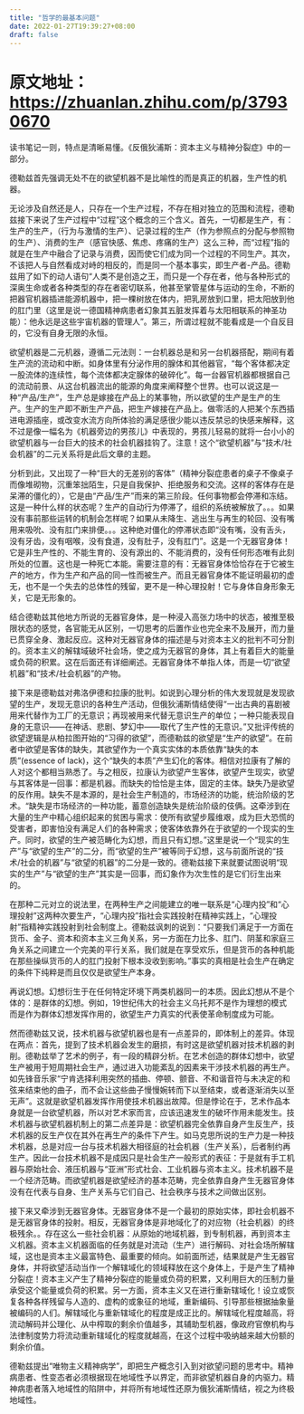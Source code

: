 ```yaml
---
title: "哲学的最基本问题"
date: 2022-01-27T19:39:27+08:00
draft: false
---
```

# 原文地址：https://zhuanlan.zhihu.com/p/37930670

读书笔记一则，特点是清晰易懂。《反俄狄浦斯：资本主义与精神分裂症》中的一部分。

德勒兹首先强调无处不在的欲望机器不是比喻性的而是真正的机器，生产性的机器。

无论涉及自然还是人，只存在一个生产过程，不存在相对独立的范围和流程，德勒兹接下来说了生产过程中“过程”这个概念的三个含义。首先，一切都是生产，有：生产的生产，（行为与激情的生产）、记录过程的生产（作为参照点的分配与参照物的生产）、消费的生产（感官快感、焦虑、疼痛的生产）这么三种，而“过程”指的就是在生产中融合了记录与消费，因而使它们成为同一个过程的不同生产。其次，不该把人与自然看成对峙的相反的，而是同一个基本事实，即生产者-产品。德勒兹用了如下的动人语句“人类不是创造之王，而只是一个存在者，他与各种形式的深奥生命或者各种类型的存在者密切联系，他甚至掌管星体与运动的生命，不断的把器官机器插进能源机器中，把一棵树放在体内，把乳房放到口里，把太阳放到他的肛门里（这里是说一德国精神病患者幻象其五脏发挥着与太阳相联系的神圣功能）：他永远是这些宇宙机器的管理人”。第三，所谓过程就不能看成是一个自反目的，它没有自身无限的永恒。

欲望机器是二元机器，遵循二元法则：一台机器总是和另一台机器搭配，期间有着生产流的流动和中断。如身体里有分泌作用的腺体和其他器官，“每个客体都决定一股流体的连续性，每个流体都决定腺体的破碎化”。每一台器官机器都根据自己的流动前景、从这台机器流出的能源的角度来阐释整个世界。也可以说这是一种“产品/生产”，生产总是嫁接在产品上的某事物，所以欲望的生产是生产的生产。生产的生产即不断生产产品，把生产嫁接在产品上。做零活的人把某个东西插进电源插座，或改变水流方向所体验的满足感很少能以违反禁忌的快感来解释，这不过是像一幅名为《机器旁边的男孩儿》中表现的，男孩儿轻易的就将一台小小的欲望机器与一台巨大的技术的社会机器挂钩了。注意！这个“欲望机器”与“技术/社会机器”的二元关系将是此后文章的主题。

分析到此，又出现了一种“巨大的无差别的客体”（精神分裂症患者的桌子不像桌子而像堆砌物，沉重笨拙陌生，只是自我保护、拒绝服务和交流。这样的客体存在是呆滞的僵化的），它是由“产品/生产”而来的第三阶段。任何事物都会停滞和冻结。这是一种什么样的状态呢？生产的自动行为停滞了，组织的系统被解放了。。。如果没有事前那些运转的机制会怎样呢？如果从未降生、逃出生与再生的轮回、没有嘴用来吸吮、没有肛门来排便。。。这种绝对僵化的停滞状态即“没有嘴，没有舌头，没有牙齿，没有咽喉，没有食道，没有肚子，没有肛门”。这是一个无器官身体！它是非生产性的、不能生育的、没有源出的、不能消费的，没有任何形态唯有此刻所处的位置。这也是一种死亡本能。需要注意的有：无器官身体恰恰存在于它被生产的地方，作为生产和产品的同一性而被生产。而且无器官身体不能证明最初的虚无，也不是一个失去的总体性的残留，更不是一种心理投射！它与身体自身形象无关，它是无形象的。

结合德勒兹其他地方所说的无器官身体，是一种浸入高张力场中的状态，被推至极限状态的感觉，各官能无从区别，一切思考的后置作业也完全来不及展开，而力量已贯穿全身、激起反应。这种对无器官身体的描述是与对资本主义的批判不可分割的。资本主义的解辖域破坏社会场，使之成为无器官的身体，其上有着巨大的能量或负荷的积累。这在后面还有详细阐述。无器官身体不单指人体，而是一切“欲望机器”和“技术/社会机器”的产物。

接下来是德勒兹对弗洛伊德和拉康的批判。如说到心理分析的伟大发现就是发现欲望的生产，发现无意识的各种生产活动，但俄狄浦斯情结使得“一出古典的喜剧被用来代替作为工厂的无意识；再现被用来代替无意识生产的单位；一种只能表现自身的无意识——在神话、悲剧、梦幻中——取代了生产性的无意识。”又批评传统的欲望逻辑是从柏拉图开始的“习得的欲望”，而德勒兹的欲望是“生产的欲望”。在前者中欲望是客体的缺失，其欲望作为一个真实实体的本质依靠“缺失的本质”(essence of lack)，这个“缺失的本质”产生幻化的客体。相信对拉康有了解的人对这个都相当熟悉了。与之相反，拉康认为欲望产生客体，欲望产生现实，欲望与其客体是一回事：都是机器。而缺失的恰恰是主体，固定的主体。缺失乃是欲望的反作用。缺失不是本源的，是社会生产制造的，市场经济的功能，统治阶级的艺术。“缺失是市场经济的一种功能，蓄意创造缺失是统治阶级的伎俩。这牵涉到在大量的生产中精心组织起来的贫困与需求：使所有欲望步履维艰，成为巨大恐慌的受害者，即害怕没有满足人们的各种需求；使客体依靠外在于欲望的一个现实的生产。同时，欲望的生产被范畴化为幻想，而且只有幻想。”这里是说一个“现实的生产”与“欲望的生产”的二分，而“欲望的生产”被等同于幻想，这与前面所说的“技术/社会的机器”与“欲望的机器”的二分是一致的。德勒兹接下来就要试图说明“现实的生产”与“欲望的生产”其实是一回事，而幻象作为次生性的是它们衍生出来的。

在那种二元对立的说法里，在两种生产之间能建立的唯一联系是“心理内投”和“心理投射”这两种次要生产，“心理内投”指社会实践投射在精神实践上，“心理投射”指精神实践投射到社会制度上。德勒兹讽刺的说到：“只要我们满足于一方面在货币、金子、资本和资本主义三角关系，另一方面在力比多、肛门、阴茎和家庭三角关系之间建立一个完美的平行关系，我们就是在享受欢乐，但是货币的各种机能在那些操纵货币的人的肛门投射下根本没收到影响。”事实的真相是社会生产在确定的条件下纯粹是而且仅仅是欲望生产本身。

再说幻想。幻想衍生于在任何特定环境下两类机器同一的本质。因此幻想从不是个体的：是群体的幻想。例如，19世纪伟大的社会主义乌托邦不是作为理想的模式而是作为群体幻想发挥作用的，欲望生产力真实的代表使革命制度成为可能。

然而德勒兹又说，技术机器与欲望机器也是有一点差异的，即体制上的差异。体现在两点：首先，提到了技术机器会发生的磨损，有时这是欲望机器对技术机器的剥削。德勒兹举了艺术的例子，有一段的精辟分析。在艺术创造的群体幻想中，欲望生产被用于短周期社会生产，通过进入功能紊乱的因素来干涉技术机器的再生产。如先锋音乐家“宁肯选择利用突然的插曲、停顿、颤音、不和谐音符与未决定的和弦来结束他的曲子，而不会让这些曲子慢慢婉转而下以至结束，或者逐渐消失以至无声”。这就是欲望机器发挥作用使技术机器出故障。但是悖论在于，艺术作品本身就是一台欲望机器，所以对艺术家而言，应该迅速发生的破坏作用未能发生。技术机器与欲望机器机制上的第二点差异是：欲望机器完全依靠自身产生反生产，技术机器的反生产仅在其外在再生产的条件下产生。如马克思所说的生产力是一种技术机器，总是对应一台与技术机器大相径庭的社会机器（生产关系），后者制约再生产。因此一台技术机器不是成因只是社会生产一般形式的表征：于是就有手工机器与原始社会、液压机器与“亚洲”形式社会、工业机器与资本主义。技术机器不是一个经济范畴。而欲望机器是欲望经济的基本范畴，完全依靠自身产生无器官身体没有在代表与自身、生产关系与它们自己、社会秩序与技术之间做出区别。

接下来又牵涉到无器官身体。无器官身体不是一个最初的原始实体，即社会机器不是无器官身体的投射。相反，无器官身体是非地域化了的对应物（社会机器）的终极残余。。存在这么一些社会机器：从原始的地域机器，到专制机器，再到资本主义机器。资本主义机器面临的任务就是对流动（生产）进行解码、对社会场所解辖域，这也是资本主义最富特色、最重要的倾向。如前面所述，结果就是产生无器官身体，并将欲望活动当作一个解辖域化的领域释放在这个身体上，于是产生了精神分裂症！资本主义产生了精神分裂症的能量或负荷的积累，又利用巨大的压制力量承受这个能量或负荷的积累。另一方面，资本主义又在进行重新辖域化！设立或恢复各种各样残留与人造的、虚构的或象征的地域，重新编码、引导那些根据抽象量被编码的人们。解辖域化与重新辖域化的程度是成正比的。解辖域化程度越高，将流动解码并公理化、从中榨取的剩余价值越多，其辅助型机器，像政府官僚机构与法律制度势力将流动重新辖域化的程度就越高，在这个过程中吸纳越来越大份额的剩余价值。

德勒兹提出“唯物主义精神病学”，即把生产概念引入到对欲望问题的思考中。精神病患者、性变态者必须根据现在地域性予以界定，而非欲望机器自身的内驱力。精神病患者落入地域性的陷阱中，并将所有地域性还原为俄狄浦斯情结，视之为终极地域性。

